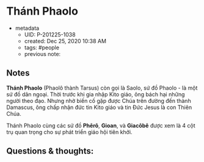 # Thánh Phaolo

- metadata
	- UID: P-201225-1038
	- created: Dec 25, 2020 10:38 AM
	- tags: #people 
	- previous note:

## Notes
**Thánh Phaolo** (Phaolô thành Tarsus) còn gọi là Saolo, sứ đồ Phaolo - là một sứ đồ dân ngoại. Thời trước khi gia nhập Kito giáo, ông bách hại những người theo đạo. Nhưng nhờ biến cố gặp được Chúa trên đường đến thành Damascus, ông chấp nhận đức tin Kito giáo và tin Đức Jesus là con Thiên Chúa.

Thánh Phaolo cùng các sứ đồ **Phêrô**, **Gioan**, và **Giacôbê** được xem là 4 cột trụ quan trọng cho sự phát triển giáo hội tiên khởi.

## Questions & thoughts:


